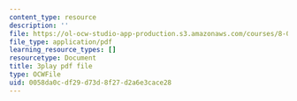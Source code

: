 ```yaml
---
content_type: resource
description: ''
file: https://ol-ocw-studio-app-production.s3.amazonaws.com/courses/8-01sc-classical-mechanics-fall-2016/0058da0cdf29d73d8f27d2a6e3cace28_-M8swpL-Ij8.pdf
file_type: application/pdf
learning_resource_types: []
resourcetype: Document
title: 3play pdf file
type: OCWFile
uid: 0058da0c-df29-d73d-8f27-d2a6e3cace28
---
```

